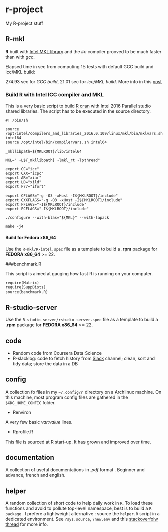 r-project
=========

My R-project stuff


## R-mkl 

__R__ built with [Intel MKL library](https://software.intel.com/en-us/intel-mkl) 
and the _iic_ compiler prooved to be much faster than with _gcc_.

Elapsed time in sec from computing 15 tests with default GCC build and icc/MKL build: 

274.93 sec for _GCC build_, 21.01 sec for _icc/MKL build_. More info in this
[post](https://stat.ethz.ch/pipermail/r-help/2014-September/421574.html)

### Build R with Intel ICC compiler and MKL
This is a very basic script to build [R cran](https://cran.r-project.org/) with Intel 2016 Parallel studio shared libraries. The script has to be executed in the source directory.

```
#! /bin/sh

source /opt/intel/compilers_and_libraries_2016.0.109/linux/mkl/bin/mklvars.sh intel64
source /opt/intel/bin/compilervars.sh intel64

_mkllibpath=${MKLROOT}/lib/intel64

MKL=" -L${_mkllibpath} -lmkl_rt -lpthread"

export CC="icc"
export CXX="icpc"
export AR="xiar"
export LD="xild"
export F77="ifort"

export CFLAGS="-g -O3 -xHost -I${MKLROOT}/include"
export CXXFLAGS="-g -O3 -xHost -I${MKLROOT}/include"
export FFLAGS="-I${MKLROOT}/include"
export FCFLAGS="-I${MKLROOT}/include"

./configure --with-blas="${MKL}" --with-lapack 

make -j4
```

#### Build for Fedora x86_64
Use the ```R-mkl/R-intel.spec``` file as a template to build a **.rpm** package for **FEDORA x86_64** >= 22.

###benchmark.R 

This script is aimed at gauging how fast R is running on your computer. 

```
require(Matrix)
require(SuppDists)
source(benchmark.R)
```
## R-studio-server
Use the ```R-studio-server/rstudio-server.spec``` file as a template to build a **.rpm** package for **FEDORA x86_64** >= 22.

## code
* Random code from Coursera Data Science
* R-slacklog: code to fetch history from [Slack](http://www.slack.com) channel; clean, sort and tidy data; store the data in a DB

## config 
A collection fo files in my `~/.config/r` directory on a Archlinux machine. On this machine, most
program config files are gathered in the `$XDG_HOME_CONFIG` folder.

* Renviron

A very few basic *var:value* lines. 

* Rprofile.R

This file is sourced at R start-up. It has grown and improved over time.

## documentation 
A collection of useful documentations in *.pdf* format . Beginner and advance, french and english.

## helper
A random collection of short code to help daily work in `R`. To load these functions
and avoid to pollute top-level namespace, best is to build a `R package` . I prefere
a lightweight alternative : source the `helper.R` script in a dedicated environment.
See `?sys.source`, `?new.env` and this [stackoverfolw thread](http://stackoverflow.com/questions/1266279/how-to-organize-large-r-programs)
for more info.

